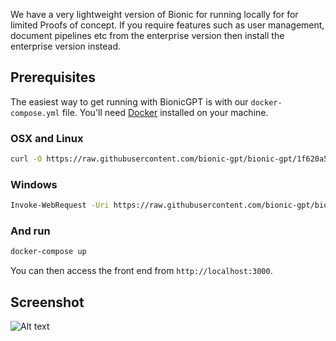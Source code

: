 We have a very lightweight version of Bionic for running locally for for limited Proofs of concept. If you require features such as user management, document pipelines etc from the enterprise version then install the enterprise version instead.

## Prerequisites

The easiest way to get running with BionicGPT is with our `docker-compose.yml` file. You'll need [Docker](https://docs.docker.com/engine/install/) installed on your machine.

### OSX and Linux

```sh
curl -O https://raw.githubusercontent.com/bionic-gpt/bionic-gpt/1f620a5611ec8c2fe664965914cc6330dd56c664/infra-as-code/docker-compose.yml
```

### Windows

```sh
Invoke-WebRequest -Uri https://raw.githubusercontent.com/bionic-gpt/bionic-gpt/1f620a5611ec8c2fe664965914cc6330dd56c664/infra-as-code/docker-compose.yml -OutFile docker-compose.yml
```

### And run

```sh
docker-compose up
```

You can then access the front end from `http://localhost:3000`.

## Screenshot

![Alt text](/landing-page/bionic-console.png "Start Screen")